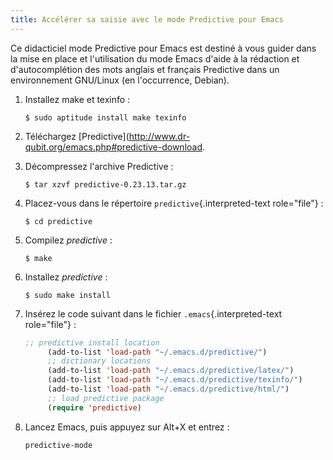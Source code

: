 ```yaml
---
title: Accélérer sa saisie avec le mode Predictive pour Emacs
---
```


Ce didacticiel mode Predictive pour Emacs est destiné à vous guider dans
la mise en place et l'utilisation du mode Emacs d'aide à la rédaction
et d'autocomplétion des mots anglais et français Predictive dans un
environnement GNU/Linux (en l'occurrence, Debian).

1.  Installez make et texinfo :

    ``` console
    $ sudo aptitude install make texinfo
    ```

2.  Téléchargez
    \[Predictive\](<http://www.dr-qubit.org/emacs.php#predictive-download>.

3.  Décompressez l'archive Predictive :

    ``` console
    $ tar xzvf predictive-0.23.13.tar.gz
    ```

4.  Placez-vous dans le répertoire `predictive`{.interpreted-text
    role="file"} :

    ``` console
    $ cd predictive
    ```

5.  Compilez *predictive* :

    ``` console
    $ make
    ```

6.  Installez *predictive* :

    ``` console
    $ sudo make install
    ```

7.  Insérez le code suivant dans le fichier `.emacs`{.interpreted-text
    role="file"} :

    ``` cl
    ;; predictive install location
         (add-to-list 'load-path "~/.emacs.d/predictive/")
         ;; dictionary locations
         (add-to-list 'load-path "~/.emacs.d/predictive/latex/")
         (add-to-list 'load-path "~/.emacs.d/predictive/texinfo/")
         (add-to-list 'load-path "~/.emacs.d/predictive/html/")
         ;; load predictive package
         (require 'predictive)
    ```

8.  Lancez Emacs, puis appuyez sur Alt+X et entrez :

    ``` cl
    predictive-mode
    ```
